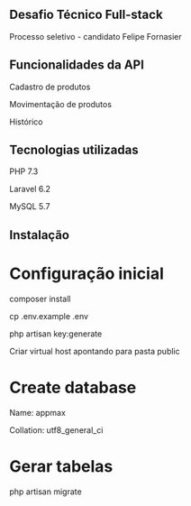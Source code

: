 ## Desafio Técnico Full-stack

Processo seletivo - candidato Felipe Fornasier

## Funcionalidades da API

Cadastro de produtos

Movimentação de produtos

Histórico

## Tecnologias utilizadas

PHP 7.3

Laravel 6.2

MySQL 5.7

## Instalação

# Configuração inicial

composer install

cp .env.example .env

php artisan key:generate

Criar virtual host apontando para pasta public

# Create database

Name: appmax

Collation: utf8_general_ci

# Gerar tabelas

php artisan migrate
